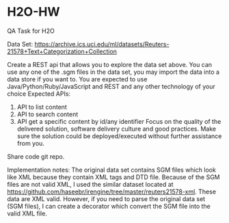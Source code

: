 # H2O-HW
QA Task for H2O

Data Set: https://archive.ics.uci.edu/ml/datasets/Reuters-21578+Text+Categorization+Collection

Create a REST api that allows you to explore the data set above. You can use any one of the .sgm files in the data set, you may import the data into a data store if you want to. You are expected to use Java/Python/Ruby/JavaScript and REST and any other technology of your choice
Expected APIs:
1. API to list content 
2. API to search content
3. API get a specific content by id/any identifier
Focus on the quality of the delivered solution, software delivery culture and good practices.
Make sure the solution could be deployed/executed without further assistance from you.
 
Share code git repo.

Implementation notes:
The original data set contains SGM files which look like XML because they contain XML tags and DTD file. Because of the SGM files are not valid XML, I used the similar dataset located at https://github.com/haseebr/irengine/tree/master/reuters21578-xml. These data are XML valid.
However, if you need to parse the original data set (SGM files), I can create a decorator which convert the SGM file into the valid XML file.

